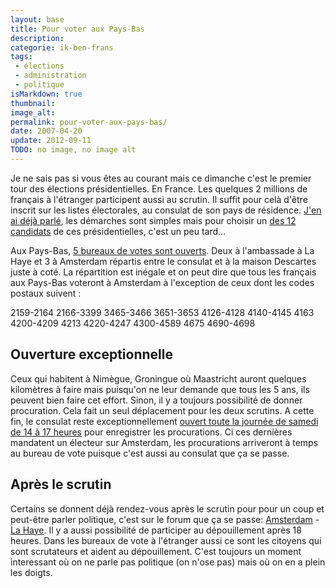 ```yaml
---
layout: base
title: Pour voter aux Pays-Bas
description: 
categorie: ik-ben-frans
tags: 
 - élections
 - administration
 - politique
isMarkdown: true
thumbnail: 
image_alt: 
permalink: pour-voter-aux-pays-bas/
date: 2007-04-20
update: 2012-09-11
TODO: no image, no image alt
---
```




Je ne sais pas si vous êtes au courant mais ce dimanche c'est le premier tour des élections présidentielles. En France. Les quelques 2 millions de français à l'étranger participent aussi au scrutin. Il suffit pour celà d'être inscrit sur les listes électorales, au consulat de son pays de résidence. [J'en ai déjà parlé](/carte-inutile), les démarches sont simples mais pour choisir un [des 12 candidats](http://www.cnccep.fr/candidats.htm) de ces présidentielles, c'est un peu tard...

Aux Pays-Bas, [5 bureaux de votes sont ouverts](http://www.consulfrance-amsterdam.org/article.php3?id_article=491). Deux à l'ambassade à La Haye et 3 à Amsterdam répartis entre le consulat et à la maison Descartes juste à coté. La répartition est inégale et on peut dire que tous les français aux Pays-Bas voteront à Amsterdam à l'exception de ceux dont les codes postaux suivent :

<!--excerpt-->

 2159-2164 2166-3399 
 3465-3466 3651-3653 
 4126-4128 4140-4145 4163 
 4200-4209 4213 4220-4247 
 4300-4589 4675 4690-4698 

## Ouverture exceptionnelle
Ceux qui habitent à Nimègue, Groningue où Maastricht auront quelques kilomètres à faire mais puisqu'on ne leur demande que tous les 5 ans, ils peuvent bien faire cet effort. Sinon, il y a toujours possibilité de donner procuration. Cela fait un seul déplacement pour les deux scrutins. A cette fin, le consulat reste exceptionnellement [ouvert toute la journée de samedi de 14 à 17 heures](http://www.consulfrance-amsterdam.org/article.php3?id_article=499) pour enregistrer les procurations. Ci ces dernières mandatent un électeur sur Amsterdam, les procurations arriveront à temps au bureau de vote puisque c'est aussi au consulat que ça se passe.

## Après le scrutin
Certains se donnent déjà rendez-vous après le scrutin pour pour un coup et peut-être parler politique, c'est sur le forum que ça se passe: [Amsterdam](http://www.leforum.nl/phpBB/viewtopic.php?t=9029) - [La Haye](http://www.leforum.nl/phpBB/viewtopic.php?t=9006). Il y a aussi possibilité de participer au dépouillement après 18 heures. Dans les bureaux de vote à l'étranger aussi ce sont les citoyens qui sont scrutateurs et aident au dépouillement. C'est toujours un moment interessant où on ne parle pas politique (on n'ose pas) mais où on en a plein les doigts.

<!-- post notes:
http://www.consulfrance-amsterdam.org/IMG/pdf/public_droitdevote.pdf 
http://www.consulfrance-amsterdam.org/IMG/pdf/public_fusion.pdf
--->
